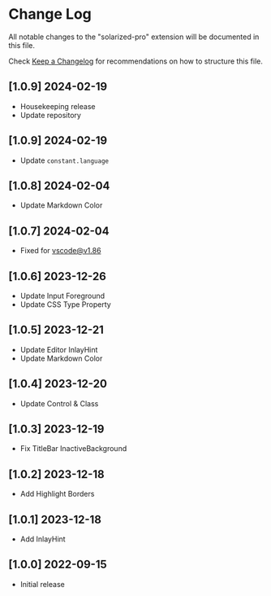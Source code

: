 # Change Log

All notable changes to the "solarized-pro" extension will be documented in this file.

Check [Keep a Changelog](http://keepachangelog.com/) for recommendations on how to structure this file.

## [1.0.9] 2024-02-19

- Housekeeping release
- Update repository

## [1.0.9] 2024-02-19

- Update `constant.language`

## [1.0.8] 2024-02-04

- Update Markdown Color

## [1.0.7] 2024-02-04

- Fixed for vscode@v1.86

## [1.0.6] 2023-12-26

- Update Input Foreground
- Update CSS Type Property

## [1.0.5] 2023-12-21

- Update Editor InlayHint
- Update Markdown Color

## [1.0.4] 2023-12-20

- Update Control & Class

## [1.0.3] 2023-12-19

- Fix TitleBar InactiveBackground

## [1.0.2] 2023-12-18

- Add Highlight Borders

## [1.0.1] 2023-12-18

- Add InlayHint

## [1.0.0] 2022-09-15

- Initial release
